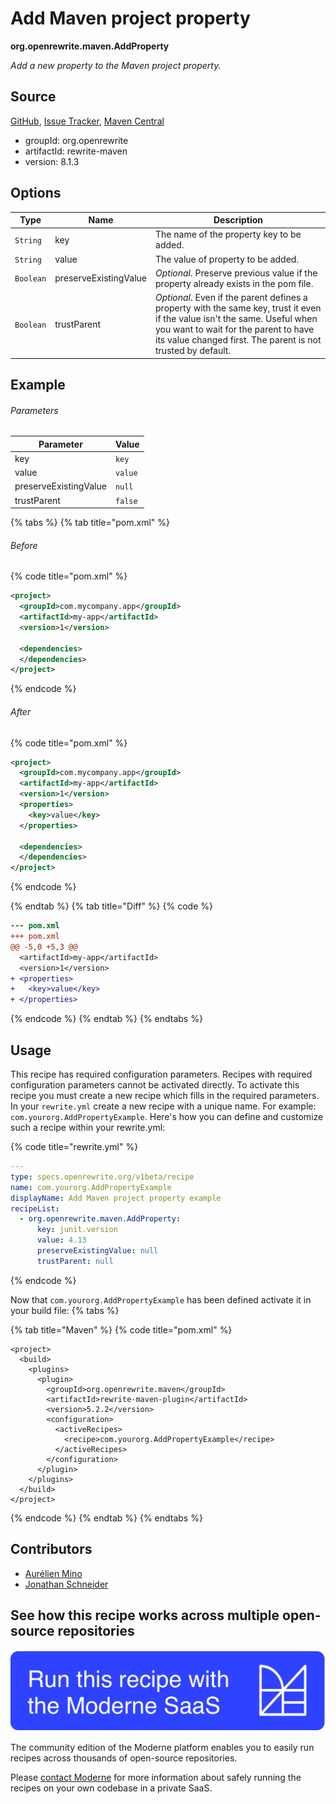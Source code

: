 # Add Maven project property

**org.openrewrite.maven.AddProperty**

_Add a new property to the Maven project property._

## Source

[GitHub](https://github.com/openrewrite/rewrite/blob/main/rewrite-maven/src/main/java/org/openrewrite/maven/AddProperty.java), [Issue Tracker](https://github.com/openrewrite/rewrite/issues), [Maven Central](https://central.sonatype.com/artifact/org.openrewrite/rewrite-maven/8.1.3/jar)

* groupId: org.openrewrite
* artifactId: rewrite-maven
* version: 8.1.3

## Options

| Type | Name | Description |
| -- | -- | -- |
| `String` | key | The name of the property key to be added. |
| `String` | value | The value of property to be added. |
| `Boolean` | preserveExistingValue | *Optional*. Preserve previous value if the property already exists in the pom file. |
| `Boolean` | trustParent | *Optional*. Even if the parent defines a property with the same key, trust it even if the value isn't the same. Useful when you want to wait for the parent to have its value changed first. The parent is not trusted by default. |

## Example

###### Parameters
| Parameter | Value |
| -- | -- |
|key|`key`|
|value|`value`|
|preserveExistingValue|`null`|
|trustParent|`false`|


{% tabs %}
{% tab title="pom.xml" %}

###### Before
{% code title="pom.xml" %}
```xml
<project>
  <groupId>com.mycompany.app</groupId>
  <artifactId>my-app</artifactId>
  <version>1</version>

  <dependencies>
  </dependencies>
</project>
```
{% endcode %}

###### After
{% code title="pom.xml" %}
```xml
<project>
  <groupId>com.mycompany.app</groupId>
  <artifactId>my-app</artifactId>
  <version>1</version>
  <properties>
    <key>value</key>
  </properties>

  <dependencies>
  </dependencies>
</project>
```
{% endcode %}

{% endtab %}
{% tab title="Diff" %}
{% code %}
```diff
--- pom.xml
+++ pom.xml
@@ -5,0 +5,3 @@
  <artifactId>my-app</artifactId>
  <version>1</version>
+ <properties>
+   <key>value</key>
+ </properties>

```
{% endcode %}
{% endtab %}
{% endtabs %}


## Usage

This recipe has required configuration parameters. Recipes with required configuration parameters cannot be activated directly. To activate this recipe you must create a new recipe which fills in the required parameters. In your `rewrite.yml` create a new recipe with a unique name. For example: `com.yourorg.AddPropertyExample`.
Here's how you can define and customize such a recipe within your rewrite.yml:

{% code title="rewrite.yml" %}
```yaml
---
type: specs.openrewrite.org/v1beta/recipe
name: com.yourorg.AddPropertyExample
displayName: Add Maven project property example
recipeList:
  - org.openrewrite.maven.AddProperty:
      key: junit.version
      value: 4.13
      preserveExistingValue: null
      trustParent: null
```
{% endcode %}

Now that `com.yourorg.AddPropertyExample` has been defined activate it in your build file:
{% tabs %}

{% tab title="Maven" %}
{% code title="pom.xml" %}
```markup
<project>
  <build>
    <plugins>
      <plugin>
        <groupId>org.openrewrite.maven</groupId>
        <artifactId>rewrite-maven-plugin</artifactId>
        <version>5.2.2</version>
        <configuration>
          <activeRecipes>
            <recipe>com.yourorg.AddPropertyExample</recipe>
          </activeRecipes>
        </configuration>
      </plugin>
    </plugins>
  </build>
</project>
```
{% endcode %}
{% endtab %}
{% endtabs %}

## Contributors
* [Aurélien Mino](aurelien.mino@gmail.com)
* [Jonathan Schneider](jkschneider@gmail.com)


## See how this recipe works across multiple open-source repositories

[![Moderne Link Image](/.gitbook/assets/ModerneRecipeButton.png)](https://app.moderne.io/recipes/org.openrewrite.maven.AddProperty)

The community edition of the Moderne platform enables you to easily run recipes across thousands of open-source repositories.

Please [contact Moderne](https://moderne.io/product) for more information about safely running the recipes on your own codebase in a private SaaS.
